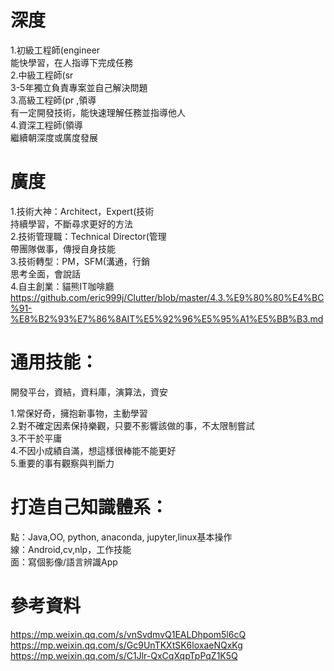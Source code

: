 # 深度  
1.初級工程師(engineer  
能快學習，在人指導下完成任務  
2.中級工程師(sr  
3-5年獨立負責專案並自己解決問題  
3.高級工程師(pr ,領導  
有一定開發技術，能快速理解任務並指導他人  
4.資深工程師(領導  
繼續朝深度或廣度發展    

# 廣度  
1.技術大神：Architect，Expert(技術    
持續學習，不斷尋求更好的方法  
2.技術管理職：Technical Director(管理   
帶團隊做事，傳授自身技能  
3.技術轉型：PM，SFM(溝通，行銷  
思考全面，會說話  
4.自主創業：貓熊IT咖啡廳  
https://github.com/eric999j/Clutter/blob/master/4.3.%E9%80%80%E4%BC%91-%E8%B2%93%E7%86%8AIT%E5%92%96%E5%95%A1%E5%BB%B3.md  

# 通用技能：  
開發平台，資結，資料庫，演算法，資安 
  
1.常保好奇，擁抱新事物，主動學習  
2.對不確定因素保持樂觀，只要不影響該做的事，不太限制嘗試  
3.不干於平庸  
4.不因小成績自滿，想這樣很棒能不能更好  
5.重要的事有觀察與判斷力  

# 打造自己知識體系：  
點：Java,OO, python, anaconda, jupyter,linux基本操作  
線：Android,cv,nlp，工作技能  
面：寫個影像/語言辨識App 

# 參考資料  
https://mp.weixin.qq.com/s/vnSvdmvQ1EALDhpom5l6cQ
https://mp.weixin.qq.com/s/Gc9UnTKXtSK6loxaeNQxKg  
https://mp.weixin.qq.com/s/C1Jlr-QxCqXqpTpPqZ1K5Q  
